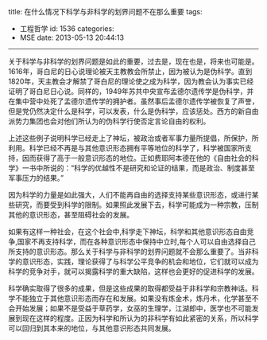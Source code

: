 title: 在什么情况下科学与非科学的划界问题不在那么重要
tags:
  - 工程哲学
id: 1536
categories:
  - MSE
date: 2013-05-13 20:44:13
---

关于科学与非科学的划界问题是如此的重要，过去是，现在也是，将来也可能是。1616年，哥白尼的日心说理论被天主教教会所禁止，因为被认为是伪科学。直到1820年，天主教会才解禁了哥白尼的理论使之成为科学，因为教会认为事实已经证明了哥白尼日心说。同样的，1949年苏共中央宣布孟德尔遗传学是伪科学，并在集中营中处死了孟德尔遗传学的拥护者。虽然事后孟德尔遗传学被恢复了声誉，但是党仍然决定什么是科学，可以发表，什么是伪科学，应该惩处。西方的新自由派势力集团也会对他们所认为的伪科学行使否定言论自由的权利。

上述这些例子说明科学已经走上了神坛，被政治或者军事力量所提倡，所保护，所利用。科学已经不再是与其他意识形态拥有平等地位的科学了，科学被国家所支持，因而获得了高于一般意识形态的地位。正如费耶阿本德在他的《自由社会的科学》一书中所说的：“科学的优越性不是研究和论证的结果，而是政治、制度甚至军事压力的结果。”

因为科学的力量是如此强大，人们不能再自由的选择支持某些意识形态，或进行某些研究，而要受到科学的限制。如果照此发展下去，科学可能成为一种宗教，压制其他的意识形态，甚至阻碍社会的发展。

如果有这样一种社会，在这个社会中,科学走下神坛，科学和其他意识形态自由竞争,国家不再支持科学，而在各种意识形态中保持中立时,每个人可以自由选择自己所支持的意识形态。那么关于科学与非科学的划界问题就不会那么重要了。当非科学的意识形态，实践，理论获得了与科学公平竞争的机会和地位，它们就可以成为科学的竞争对手，就可以揭露科学的重大缺陷，这样也会更好的促进科学的发展。

科学确实取得了很多的成果，但是这些成果的取得都受益于非科学和宗教神话。科学不能独立于其他意识形态而存在和发展。如果没有炼金术，炼丹术，化学甚至不会开始发展；如果不是受益于草药学，女巫的生理学，江湖郎中，医学也不可能发展到现在这样的程度。正因为科学和所认为的非科学有如此紧密的关系，所以科学可以回归到其本来的地位，与其他意识形态共同发展。